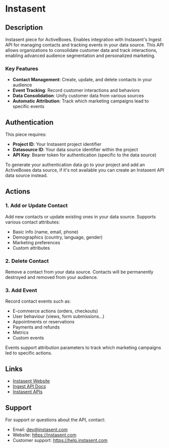 # Instasent

## Description
Instasent piece for ActiveBoxes. Enables integration with Instasent's Ingest API for managing contacts and tracking events in your data source. This API allows organizations to consolidate customer data and track interactions, enabling advanced audience segmentation and personalized marketing.

### Key Features
- **Contact Management**: Create, update, and delete contacts in your audience
- **Event Tracking**: Record customer interactions and behaviors
- **Data Consolidation**: Unify customer data from various sources
- **Automatic Attribution**: Track which marketing campaigns lead to specific events

## Authentication
This piece requires:
- **Project ID**: Your Instasent project identifier
- **Datasource ID**: Your data source identifier within the project
- **API Key**: Bearer token for authentication (specific to the data source)

To generate your authentication data go to your project and add an ActiveBoxes data source, if it's not available you can create an Instasent API data source instead.

## Actions

### 1. Add or Update Contact
Add new contacts or update existing ones in your data source. Supports various contact attributes:
- Basic info (name, email, phone)
- Demographics (country, language, gender)
- Marketing preferences
- Custom attributes

### 2. Delete Contact
Remove a contact from your data source. Contacts will be permanently destroyed and removed from your audience.

### 3. Add Event
Record contact events such as:
- E-commerce actions (orders, checkouts)
- User behaviour (views, form submissions...)
- Appointments or reservations
- Payments and refunds
- Metrics
- Custom events

Events support attribution parameters to track which marketing campaigns led to specific actions.

## Links
- [Instasent Website](https://instasent.com)
- [Ingest API Docs](https://app.swaggerhub.com/apis-docs/Instasent/instasent-ingest_api/)
- [Instasent APIs](https://docs.instasent.com)

## Support
For support or questions about the API, contact:
- Email: dev@instasent.com
- Website: https://instasent.com
- Customer support: https://help.instasent.com
